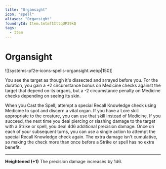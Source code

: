 ```yaml
---
title: "Organsight"
icon: "spell"
aliases: "Organsight"
foundryId: Item.tmtmf1IttqUP39kQ
tags:
  - Item
---
```


# Organsight
![[systems-pf2e-icons-spells-organsight.webp|150]]

You see the target as though it's dissected and arrayed before you. For the duration, you gain a +2 circumstance bonus on Medicine checks against the target that depend on its organs, but a -2 circumstance penalty on Medicine checks depending on seeing its skin.

When you Cast the Spell, attempt a special Recall Knowledge check using Medicine to spot and discern a vital organ. If you have a Lore skill appropriate to the creature, you can use that skill instead of Medicine. If you succeed, the next time you deal piercing or slashing damage to the target with a Strike or spell, you deal 4d6 additional precision damage. Once on each of your subsequent turns, you can use a single action to attempt the special Recall Knowledge check again. The extra damage isn't cumulative, so making the check more than once before a Strike or spell has no extra benefit.

* * *

**Heightened (+1)** The precision damage increases by 1d6.
